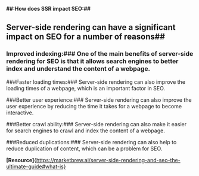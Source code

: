 **##:How does SSR impact SEO:##**

## Server-side rendering can have a significant impact on SEO for a number of reasons##

### Improved indexing:### One of the main benefits of server-side rendering for SEO is that it allows search engines to better index and understand the content of a webpage.

###Faster loading times:### Server-side rendering can also improve the loading times of a webpage, which is an important factor in SEO.

###Better user experience:### Server-side rendering can also improve the user experience by reducing the time it takes for a webpage to become interactive.

###Better crawl ability:### Server-side rendering can also make it easier for search engines to crawl and index the content of a webpage.

###Reduced duplications:### Server-side rendering can also help to reduce duplication of content, which can be a problem for SEO.

**[Resource]**{https://marketbrew.ai/server-side-rendering-and-seo-the-ultimate-guide#what-is}
